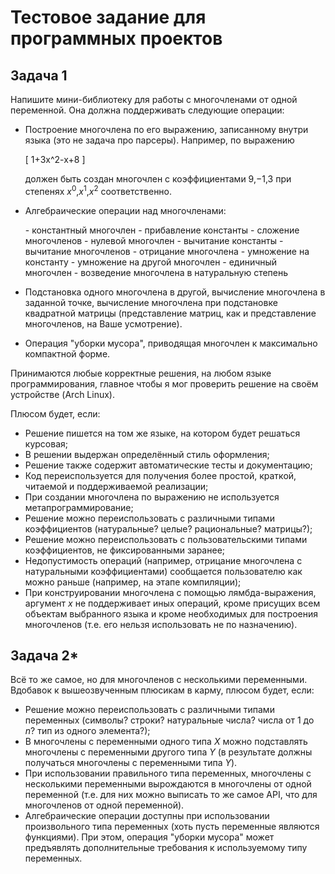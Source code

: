 # Тестовое задание для программных проектов

## Задача 1

Напишите мини-библиотеку для работы с многочленами от одной переменной.
Она должна поддерживать следующие операции:

*   Построение многочлена по его выражению, записанному внутри языка (это не
    задача про парсеры). Например, по выражению

    \[
      1+3x^2-x+8
    \]

    должен быть создан многочлен с коэффициентами $9$,$-1$,$3$ при степенях
    $x^0$,$x^1$,$x^2$ соответственно.

*   Алгебраические операции над многочленами:
    <div class="grid cards" markdown>
      - константный многочлен
      - прибавление константы
      - сложение многочленов
      - нулевой многочлен
      - вычитание константы
      - вычитание многочленов
      - отрицание многочлена
      - умножение на константу
      - умножение на другой многочлен
      - единичный многочлен
      - возведение многочлена в натуральную степень
    </div>

*   Подстановка одного многочлена в другой, вычисление многочлена в заданной
    точке, вычисление многочлена при подстановке квадратной матрицы
    (представление матриц, как и представление многочленов, на Ваше усмотрение).

*   Операция "уборки мусора", приводящая многочлен к максимально компактной
    форме.

Принимаются любые корректные решения, на любом языке программирования, главное
чтобы я мог проверить решение на своём устройстве (Arch Linux).

Плюсом будет, если:

* Решение пишется на том же языке, на котором будет решаться курсовая;
* В решении выдержан определённый стиль оформления;
* Решение также содержит автоматические тесты и документацию;
* Код переиспользуется для получения более простой, краткой, читаемой и
  поддерживаемой реализации;
* При создании многочлена по выражению не используется метапрограммирование;
* Решение можно переиспользовать с различными типами коэффициентов
  (натуральные? целые? рациональные? матрицы?);
* Решение можно переиспользовать с пользовательскими типами коэффициентов,
  не фиксированными заранее;
* Недопустимость операций (например, отрицание многочлена с натуральными
  коэффициентами) сообщается пользователю как можно раньше
  (например, на этапе компиляции);
* При конструировании многочлена с помощью лямбда-выражения, аргумент $x$ не
  поддерживает иных операций, кроме присущих всем объектам выбранного языка и
  кроме необходимых для построения многочленов
  (т.е. его нельзя использовать не по назначению).

## Задача 2*

Всё то же самое, но для многочленов с несколькими переменными. Вдобавок к
вышеозвученным плюсикам в карму, плюсом будет, если:

* Решение можно переиспользовать с различными типами переменных (символы?
  строки? натуральные числа? числа от $1$ до $n$? тип из одного элемента?);
* В многочлены с переменными одного типа $X$ можно подставлять многочлены с
  переменными другого типа $Y$ (в результате должны получаться многочлены с
  переменными типа $Y$).
* При использовании правильного типа переменных, многочлены с несколькими
  переменными вырождаются в многочлены от одной переменной (т.е. для них можно
  выписать то же самое API, что для многочленов от одной переменной).
* Алгебраические операции доступны при использовании произвольного типа
  переменных (хоть пусть переменные являются функциями). При этом, операция
  "уборки мусора" может предъявлять дополнительные требования к используемому
  типу переменных.
